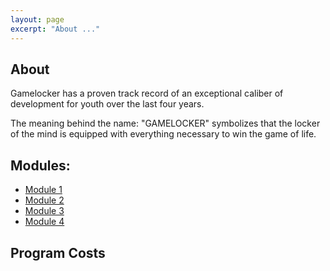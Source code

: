 ```yaml
---
layout: page
excerpt: "About ..."
---
```


## About
Gamelocker has a proven track record of an exceptional caliber of development for youth over the last four years.

The meaning behind the name:
"GAMELOCKER" symbolizes that the locker of the mind is equipped with everything necessary to win the game of life. 


## Modules:

- [Module 1]()
- [Module 2]()
- [Module 3]()
- [Module 4]()

## Program Costs
